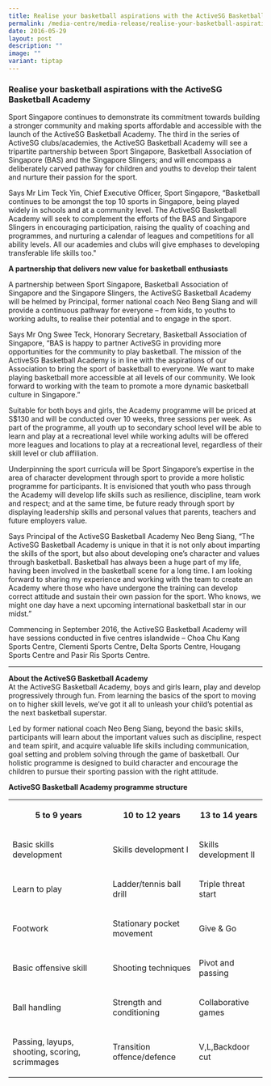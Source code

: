 ```yaml
---
title: Realise your basketball aspirations with the ActiveSG Basketball Academy
permalink: /media-centre/media-release/realise-your-basketball-aspirations-with-the-activesg-basketball-academy/
date: 2016-05-29
layout: post
description: ""
image: ""
variant: tiptap
---
```

<h3><strong>Realise your basketball aspirations with the ActiveSG Basketball Academy</strong></h3>
<p>Sport Singapore continues to demonstrate its commitment towards building
a stronger community and making sports affordable and accessible with the
launch of the ActiveSG Basketball Academy. The third in the series of ActiveSG
clubs/academies, the ActiveSG Basketball Academy will see a tripartite
partnership between Sport Singapore, Basketball Association of Singapore
(BAS) and the Singapore Slingers; and will encompass a deliberately carved
pathway for children and youths to develop their talent and nurture their
passion for the sport.</p>
<p>Says Mr Lim Teck Yin, Chief Executive Officer, Sport Singapore, “Basketball
continues to be amongst the top 10 sports in Singapore, being played widely
in schools and at a community level. The ActiveSG Basketball Academy will
seek to complement the efforts of the BAS and Singapore Slingers in encouraging
participation, raising the quality of coaching and programmes, and nurturing
a calendar of leagues and competitions for all ability levels. All our
academies and clubs will give emphases to developing transferable life
skills too."</p>
<p><strong>A partnership that delivers new value for basketball enthusiasts</strong>
</p>
<p>A partnership between Sport Singapore, Basketball Association of Singapore
and the Singapore Slingers, the ActiveSG Basketball Academy will be helmed
by Principal, former national coach Neo Beng Siang and will provide a continuous
pathway for everyone – from kids, to youths to working adults, to realise
their potential and to engage in the sport.</p>
<p></p>
<p>Says Mr Ong Swee Teck, Honorary Secretary, Basketball Association of Singapore,
“BAS is happy to partner ActiveSG in providing more opportunities for the
community to play basketball. The mission of the ActiveSG Basketball Academy
is in line with the aspirations of our Association to bring the sport of
basketball to everyone. We want to make playing basketball more accessible
at all levels of our community. We look forward to working with the team
to promote a more dynamic basketball culture in Singapore.”</p>
<p></p>
<p>Suitable for both boys and girls, the Academy programme will be priced
at S$130 and will be conducted over 10 weeks, three sessions per week.
As part of the programme, all youth up to secondary school level will be
able to learn and play at a recreational level while working adults will
be offered more leagues and locations to play at a recreational level,
regardless of their skill level or club affiliation.</p>
<p></p>
<p>Underpinning the sport curricula will be Sport Singapore’s expertise in
the area of character development through sport to provide a more holistic
programme for participants. It is envisioned that youth who pass through
the Academy will develop life skills such as resilience, discipline, team
work and respect; and at the same time, be future ready through sport by
displaying leadership skills and personal values that parents, teachers
and future employers value.</p>
<p></p>
<p>Says Principal of the ActiveSG Basketball Academy Neo Beng Siang, “The
ActiveSG Basketball Academy is unique in that it is not only about imparting
the skills of the sport, but also about developing one’s character and
values through basketball. Basketball has always been a huge part of my
life, having been involved in the basketball scene for a long time. I am
looking forward to sharing my experience and working with the team to create
an Academy where those who have undergone the training can develop correct
attitude and sustain their own passion for the sport. Who knows, we might
one day have a next upcoming international basketball star in our midst.”</p>
<p></p>
<p>Commencing in September 2016, the ActiveSG Basketball Academy will have
sessions conducted in five centres islandwide – Choa Chu Kang Sports Centre,
Clementi Sports Centre, Delta Sports Centre, Hougang Sports Centre and
Pasir Ris Sports Centre.</p>
<p></p>
<hr>
<p><strong>About the ActiveSG Basketball Academy</strong>
<br>At the ActiveSG Basketball Academy, boys and girls learn, play and develop
progressively through fun. From learning the basics of the sport to moving
on to higher skill levels, we’ve got it all to unleash your child’s potential
as the next basketball superstar.</p>
<p>Led by former national coach Neo Beng Siang, beyond the basic skills,
participants will learn about the important values such as discipline,
respect and team spirit, and acquire valuable life skills including communication,
goal setting and problem solving through the game of basketball. Our holistic
programme is designed to build character and encourage the children to
pursue their sporting passion with the right attitude.</p>
<p><strong>ActiveSG Basketball Academy programme structure</strong>
</p>
<table style="minWidth: 75px">
<colgroup>
<col>
<col>
<col>
</colgroup>
<tbody>
<tr>
<th rowspan="1" colspan="1">
<p>5 to 9 years</p>
</th>
<th rowspan="1" colspan="1">
<p>10 to 12 years</p>
</th>
<th rowspan="1" colspan="1">
<p>13 to 14 years</p>
</th>
</tr>
<tr>
<td rowspan="1" colspan="1">
<p>Basic skills development</p>
</td>
<td rowspan="1" colspan="1">
<p>Skills development I</p>
</td>
<td rowspan="1" colspan="1">
<p>Skills development II</p>
</td>
</tr>
<tr>
<td rowspan="1" colspan="1">
<p>Learn to play</p>
</td>
<td rowspan="1" colspan="1">
<p>Ladder/tennis ball drill</p>
</td>
<td rowspan="1" colspan="1">
<p>Triple threat start</p>
</td>
</tr>
<tr>
<td rowspan="1" colspan="1">
<p>Footwork</p>
</td>
<td rowspan="1" colspan="1">
<p>Stationary pocket movement</p>
</td>
<td rowspan="1" colspan="1">
<p>Give &amp; Go</p>
</td>
</tr>
<tr>
<td rowspan="1" colspan="1">
<p>Basic offensive skill</p>
</td>
<td rowspan="1" colspan="1">
<p>Shooting techniques</p>
</td>
<td rowspan="1" colspan="1">
<p>Pivot and passing</p>
</td>
</tr>
<tr>
<td rowspan="1" colspan="1">
<p>Ball handling</p>
</td>
<td rowspan="1" colspan="1">
<p>Strength and conditioning</p>
</td>
<td rowspan="1" colspan="1">
<p>Collaborative games</p>
</td>
</tr>
<tr>
<td rowspan="1" colspan="1">
<p>Passing, layups, shooting, scoring, scrimmages</p>
</td>
<td rowspan="1" colspan="1">
<p>Transition offence/defence</p>
</td>
<td rowspan="1" colspan="1">
<p>V,L,Backdoor cut</p>
</td>
</tr>
</tbody>
</table>
<p></p>